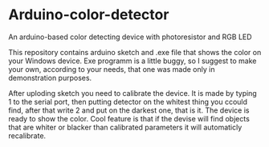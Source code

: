# Arduino-color-detector
An arduino-based color detecting device with photoresistor and RGB LED


This repository contains arduino sketch and .exe file that shows the color on your Windows device.
Exe programm is a little buggy, so I suggest to make your own, according to your needs, that one was made only in demonstration purposes.


After uploding sketch you need to calibrate the device. It is made by typing 1 to the serial port, then putting detector on the whitest thing you ccould find, after that write 2 and put on the darkest one, that is it. The device is ready to show the color. Cool feature is that if the devise will find objects that are whiter or blacker than calibrated parameters it will automaticly recalibrate.
